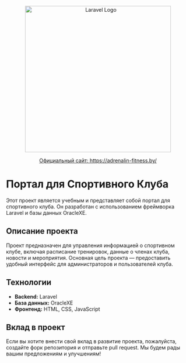 <p align="center"><a href="https://laravel.com" target="_blank">
<img src="../adrenalin-mir-dev/public/img/adrenalin_logo_vector.svg" width="400" alt="Laravel Logo"></a></p>

<p align="center">
<a href="https://adrenalin-fitness.by/">Официальный сайт: https://adrenalin-fitness.by/</a>
</p>

# Портал для Спортивного Клуба

Этот проект является учебным и представляет собой портал для спортивного клуба. Он разработан с использованием фреймворка Laravel и базы данных OracleXE.

## Описание проекта

Проект предназначен для управления информацией о спортивном клубе, включая расписание тренировок, данные о членах клуба, новости и мероприятия. Основная цель проекта — предоставить удобный интерфейс для администраторов и пользователей клуба.

## Технологии

- **Backend:** Laravel
- **База данных:** OracleXE
- **Фронтенд:** HTML, CSS, JavaScript

## Вклад в проект
Если вы хотите внести свой вклад в развитие проекта, пожалуйста, создайте форк репозитория и отправьте pull request. Мы будем рады вашим предложениям и улучшениям!
